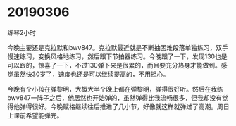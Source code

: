 # 20190306

练琴2小时

今晚主要还是克拉默和bwv847。克拉默最近就是不断抽困难段落单独练习，双手慢速练习，变换风格地练习，然后跟下节拍器练习。今晚跟了一下，发现130也是可以跟的，惊喜了一下，不过130弹下来是很累的，而且要充分热身才能做到。感觉虽然快30岁了，速度也还是可以继续提高的，不用担心。

今晚有个小孩在弹黎明，大概大半个晚上都在弹黎明，弹得很好听。然后在我练bwv847一阵子之后，他居然也开始弹的，虽然弹得比我流畅很多，但我却没有觉得他弹得很好。今晚赋格继续往后推进了几小节，好像就这样就弹过了高潮。周日上课前希望能弹完。
